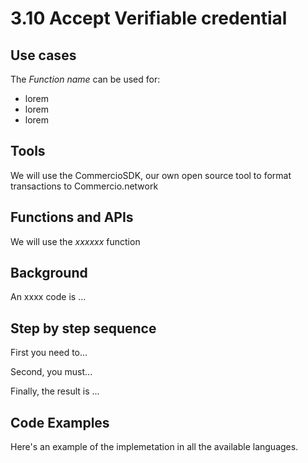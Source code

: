 # 3.10 Accept Verifiable credential

## Use cases
The _Function name_ can be used for:

* lorem
* lorem
* lorem

## Tools
We will use the CommercioSDK, our own open source tool to format transactions to Commercio.network

## Functions and APIs
We will use the _xxxxxx_ function

##  Background
An xxxx code is ...

## Step by step sequence
First you need to...

Second, you must...

Finally, the result is ...

## Code Examples
Here's an example of the implemetation in all the available languages.
